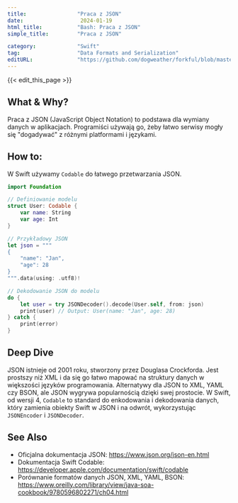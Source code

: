 ```yaml
---
title:                "Praca z JSON"
date:                  2024-01-19
html_title:           "Bash: Praca z JSON"
simple_title:         "Praca z JSON"

category:             "Swift"
tag:                  "Data Formats and Serialization"
editURL:              "https://github.com/dogweather/forkful/blob/master/content/pl/swift/working-with-json.md"
---
```


{{< edit_this_page >}}

## What & Why?
Praca z JSON (JavaScript Object Notation) to podstawa dla wymiany danych w aplikacjach. Programiści używają go, żeby łatwo serwisy mogły się "dogadywać" z różnymi platformami i językami.

## How to:
W Swift używamy `Codable` do łatwego przetwarzania JSON.

```Swift
import Foundation

// Definiowanie modelu
struct User: Codable {
    var name: String
    var age: Int
}

// Przykładowy JSON
let json = """
{
    "name": "Jan",
    "age": 28
}
""".data(using: .utf8)!

// Dekodowanie JSON do modelu
do {
    let user = try JSONDecoder().decode(User.self, from: json)
    print(user) // Output: User(name: "Jan", age: 28)
} catch {
    print(error)
}
```

## Deep Dive
JSON istnieje od 2001 roku, stworzony przez Douglasa Crockforda. Jest prostszy niż XML i da się go łatwo mapować na struktury danych w większości języków programowania. Alternatywy dla JSON to XML, YAML czy BSON, ale JSON wygrywa popularnością dzięki swej prostocie. W Swift, od wersji 4, `Codable` to standard do enkodowania i dekodowania danych, który zamienia obiekty Swift w JSON i na odwrót, wykorzystując `JSONEncoder` i `JSONDecoder`.

## See Also
- Oficjalna dokumentacja JSON: https://www.json.org/json-en.html
- Dokumentacja Swift Codable: https://developer.apple.com/documentation/swift/codable
- Porównanie formatów danych JSON, XML, YAML, BSON: https://www.oreilly.com/library/view/java-soa-cookbook/9780596802271/ch04.html
